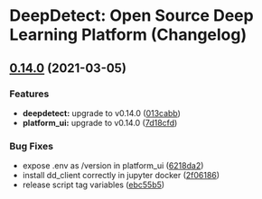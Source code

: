 # DeepDetect: Open Source Deep Learning Platform (Changelog)

## [0.14.0](https://github.com/jolibrain/dd_platform_docker/compare/v0.13.0...v0.14.0) (2021-03-05)


### Features

* **deepdetect:** upgrade to v0.14.0 ([013cabb](https://github.com/jolibrain/dd_platform_docker/commit/013cabbffbec2841494e9a6edc5662fdd2f31100))
* **platform_ui:** upgrade to v0.14.0 ([7d18cfd](https://github.com/jolibrain/dd_platform_docker/commit/7d18cfd17d239f8b012bc2c8c06502ebbc6b6e0c))


### Bug Fixes

* expose .env as /version in platform_ui ([6218da2](https://github.com/jolibrain/dd_platform_docker/commit/6218da272a2a4cd4f3e8b76f5435f1b7e12b4da9))
* install dd_client correctly in jupyter docker ([2f06186](https://github.com/jolibrain/dd_platform_docker/commit/2f061861c2bfe93069e55d351b9c7d24b2f163e4))
* release script tag variables ([ebc55b5](https://github.com/jolibrain/dd_platform_docker/commit/ebc55b50fbd366b76677e0978ab98ac4ac5045fb))
